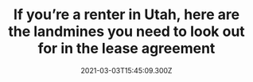 ---
childof: reporting
contenttype: updates
contentcat: media
title: If you’re a renter in Utah, here are the landmines you need to look out for in the lease agreement
date: 2021-03-03T15:45:09.300Z
postauthorname: Eric S. Peterson
outlet: The Salt Lake Tribune
link: https://www.sltrib.com/news/politics/2021/03/19/some-utah-landlords-are/
thumb: Q3GD5CDVSZD6RM5KCACVERV74Y.jpeg
listSummary: Know what you’re agreeing to before you sign the dotted line.
---
